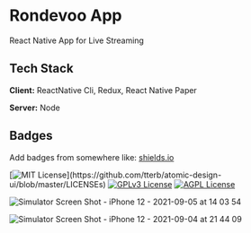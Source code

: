 # Rondevoo App

React Native App for Live Streaming 

## Tech Stack

**Client:** ReactNative Cli, Redux, React Native Paper

**Server:** Node


## Badges

Add badges from somewhere like: [shields.io](https://shields.io/)

[![MIT License](https://img.shields.io/apm/l/atomic-design-ui.svg?)](https://github.com/tterb/atomic-design-ui/blob/master/LICENSEs)
[![GPLv3 License](https://img.shields.io/badge/License-GPL%20v3-yellow.svg)](https://opensource.org/licenses/)
[![AGPL License](https://img.shields.io/badge/license-AGPL-blue.svg)](http://www.gnu.org/licenses/agpl-3.0)

  

![Simulator Screen Shot - iPhone 12 - 2021-09-05 at 14 03 54](https://user-images.githubusercontent.com/7809332/132122173-5ff2d5b9-ef70-4499-9b8e-21b6c64d7a53.png)

![Simulator Screen Shot - iPhone 12 - 2021-09-04 at 21 44 09](https://user-images.githubusercontent.com/7809332/132122215-b56c0420-cc27-4a21-9432-78e603fc6ee0.png)

